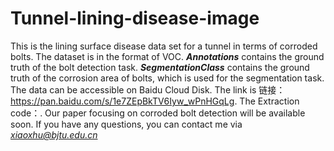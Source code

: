 # Tunnel-lining-disease-image
This is the lining surface disease data set for a tunnel in terms of corroded bolts.
The dataset is in the format of VOC. 
***Annotations*** contains the ground truth of the bolt detection task. 
***SegmentationClass*** contains the ground truth of the corrosion area of bolts, which is used for the segmentation task.
The data can be accessible on Baidu Cloud Disk. The link is 链接：https://pan.baidu.com/s/1e7ZEpBkTV6Iyw_wPnHGqLg. The Extraction code：.
Our paper focusing on corroded bolt detection will be available soon. 
If you have any questions, you can contact me via *xiaoxhu@bjtu.edu.cn*
